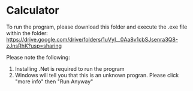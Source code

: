 # Calculator

To run the program, please download this folder and execute the .exe file within the folder:
https://drive.google.com/drive/folders/1uVyI__0Aa8v1cbSJsenra3Q8-zJnsRhK?usp=sharing

Please note the following:
1) Installing .Net is required to run the program
2) Windows will tell you that this is an unknown progran. Please click "more info" then "Run Anyway"
